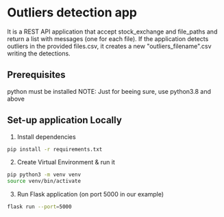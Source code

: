 # Outliers detection app

It is a REST API application that accept stock_exchange and file_paths and return a list with messages (one for each file).
If the application detects outliers in the provided files.csv, it creates a new "outliers_filename".csv writing the detections.

## Prerequisites

python must be installed
NOTE: Just for beeing sure, use python3.8 and above

## Set-up application Locally

1. Install dependencies
```bash
pip install -r requirements.txt
```

2. Create Virtual Environment & run it
```bash
pip python3 -m venv venv
source venv/bin/activate
```

3. Run Flask application (on port 5000 in our example)
```bash
flask run --port=5000
```